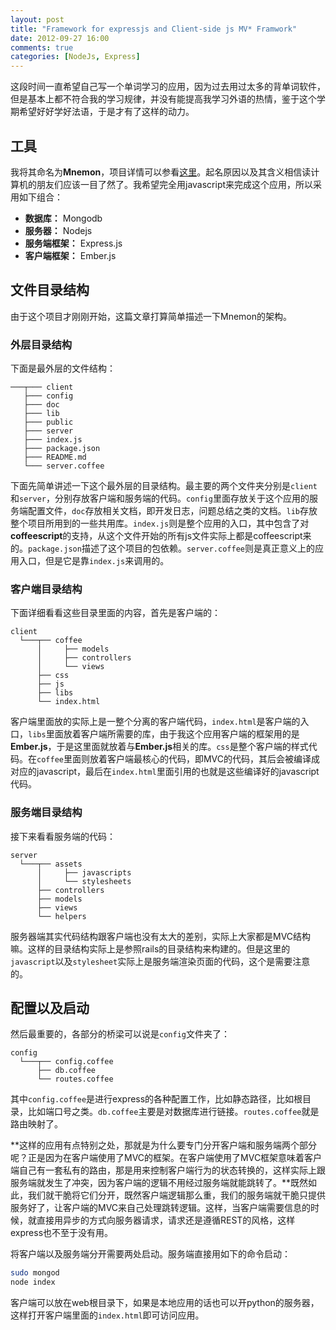 ```yaml
---
layout: post
title: "Framework for expressjs and Client-side js MV* Framwork"
date: 2012-09-27 16:00
comments: true
categories: [NodeJs, Express]
---
```


这段时间一直希望自己写一个单词学习的应用，因为过去用过太多的背单词软件，但是基本上都不符合我的学习规律，并没有能提高我学习外语的热情，鉴于这个学期希望好好学好法语，于是才有了这样的动力。

## 工具

我将其命名为**Mnemon**，项目详情可以参看[这里](https://github.com/Aquietzero/Mnemon)。起名原因以及其含义相信读计算机的朋友们应该一目了然了。我希望完全用javascript来完成这个应用，所以采用如下组合：

+ **数据库：** Mongodb
+ **服务器：** Nodejs
+ **服务端框架：** Express.js
+ **客户端框架：** Ember.js

## 文件目录结构

由于这个项目才刚刚开始，这篇文章打算简单描述一下Mnemon的架构。

### 外层目录结构

下面是最外层的文件结构：

    ───┬─── client
       ├─── config
       ├─── doc 
       ├─── lib 
       ├─── public 
       ├─── server 
       ├─── index.js
       ├─── package.json
       ├─── README.md
       └─── server.coffee

下面先简单讲述一下这个最外层的目录结构。最主要的两个文件夹分别是`client`和`server`，分别存放客户端和服务端的代码。`config`里面存放关于这个应用的服务端配置文件，`doc`存放相关文档，即开发日志，问题总结之类的文档。`lib`存放整个项目所用到的一些共用库。`index.js`则是整个应用的入口，其中包含了对**coffeescript**的支持，从这个文件开始的所有js文件实际上都是coffeescript来的。`package.json`描述了这个项目的包依赖。`server.coffee`则是真正意义上的应用入口，但是它是靠`index.js`来调用的。

### 客户端目录结构

下面详细看看这些目录里面的内容，首先是客户端的：

    client
      └───┬── coffee 
          │     ├── models 
          │     ├── controllers 
          │     └── views
          ├── css 
          ├── js 
          ├── libs 
          └── index.html

客户端里面放的实际上是一整个分离的客户端代码，`index.html`是客户端的入口，`libs`里面放着客户端所需要的库，由于我这个应用客户端的框架用的是**Ember.js**，于是这里面就放着与**Ember.js**相关的库。`css`是整个客户端的样式代码。在`coffee`里面则放着客户端最核心的代码，即MVC的代码，其后会被编译成对应的javascript，最后在`index.html`里面引用的也就是这些编译好的javascript代码。

### 服务端目录结构

接下来看看服务端的代码：

    server 
      └───┬── assets 
          │     ├── javascripts 
          │     └── stylesheets 
          ├── controllers 
          ├── models
          ├── views 
          └── helpers

服务器端其实代码结构跟客户端也没有太大的差别，实际上大家都是MVC结构嘛。这样的目录结构实际上是参照rails的目录结构来构建的。但是这里的`javascript`以及`stylesheet`实际上是服务端渲染页面的代码，这个是需要注意的。

## 配置以及启动

然后最重要的，各部分的桥梁可以说是`config`文件夹了：

    config 
      └───┬── config.coffee 
          ├── db.coffee
          └── routes.coffee

其中`config.coffee`是进行express的各种配置工作，比如静态路径，比如根目录，比如端口号之类。`db.coffee`主要是对数据库进行链接。`routes.coffee`就是路由映射了。

**这样的应用有点特别之处，那就是为什么要专门分开客户端和服务端两个部分呢？正是因为在客户端使用了MVC的框架。在客户端使用了MVC框架意味着客户端自己有一套私有的路由，那是用来控制客户端行为的状态转换的，这样实际上跟服务端就发生了冲突，因为客户端的逻辑不用经过服务端就能跳转了。**既然如此，我们就干脆将它们分开，既然客户端逻辑那么重，我们的服务端就干脆只提供服务好了，让客户端的MVC来自己处理跳转逻辑。这样，当客户端需要信息的时候，就直接用异步的方式向服务器请求，请求还是遵循REST的风格，这样express也不至于没有用。

将客户端以及服务端分开需要两处启动。服务端直接用如下的命令启动：

```sh
sudo mongod
node index
```

客户端可以放在web根目录下，如果是本地应用的话也可以开python的服务器，这样打开客户端里面的`index.html`即可访问应用。
